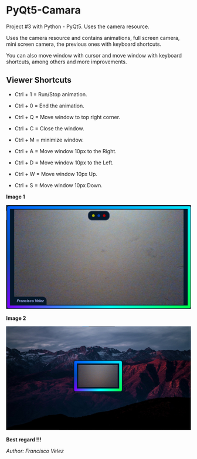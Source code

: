 # PyQt5-Camara
Project #3 with Python - PyQt5. Uses the camera resource.

Uses the camera resource and contains animations,
full screen camera, mini screen camera,
the previous ones with keyboard shortcuts.

You can also move window with cursor and
move window with keyboard shortcuts,
among others and more improvements.

## Viewer Shortcuts

* Ctrl + 1 = Run/Stop animation.
* Ctrl + 0 = End the animation.

* Ctrl + Q = Move window to top right corner.

* Ctrl + C = Close the window.
* Ctrl + M = minimize window.

* Ctrl + A = Move window 10px to the Right.
* Ctrl + D = Move window 10px to the Left.
* Ctrl + W = Move window 10px Up.
* Ctrl + S = Move window 10px Down.

**Image 1**

![Image1](./Image1.png)

**Image 2**

![Image2](./Image2.png)

**Best regard !!!**

<cite>Author: Francisco Velez</cite>
